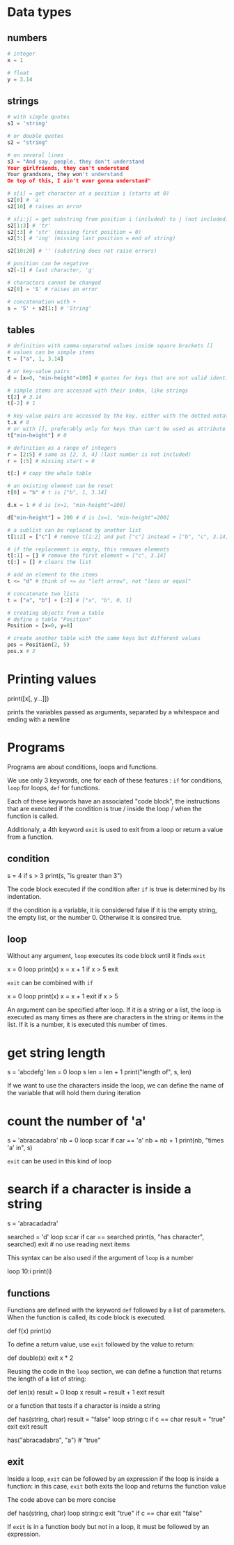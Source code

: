 # Data types

## numbers

```python
# integer
x = 1

# float
y = 3.14
```

## strings

```python
# with simple quotes
s1 = 'string'

# or double quotes
s2 = "string"

# on several lines
s3 = "And say, people, they don't understand
Your girlfriends, they can't understand
Your grandsons, they won't understand
On top of this, I ain't ever gonna understand"

# s[i] = get character at a position i (starts at 0)
s2[0] # 'a'
s2[10] # raises an error

# s[i:j] = get substring from position i (included) to j (not included)
s2[1:3] # 'tr'
s2[:3] # 'str' (missing first position = 0)
s2[3:] # 'ing' (missing last position = end of string)

s2[10:20] # '' (substring does not raise errors)

# position can be negative
s2[-1] # last character, 'g'

# characters cannot be changed
s2[0] = 'S' # raises an error

# concatenation with +
s = 'S' + s2[1:] # 'String'
```

## tables

```python
# definition with comma-separated values inside square brackets []
# values can be simple items
t = ["a", 1, 3.14]

# or key-value pairs
d = [x=0, "min-height"=100] # quotes for keys that are not valid identifiers

# simple items are accessed with their index, like strings
t[2] # 3.14
t[-2] # 1

# key-value pairs are accessed by the key, either with the dotted notation
t.x # 0
# or with [], preferably only for keys than can't be used as attribute
t["min-height"] # 0

# definition as a range of integers
r = [2:5] # same as [2, 3, 4] (last number is not included)
r = [:5] # missing start = 0

t[:] # copy the whole table

# an existing element can be reset
t[0] = "b" # t is ["b", 1, 3.14]

d.x = 1 # d is [x=1, "min-height"=100]

d["min-height"] = 200 # d is [x=1, "min-height"=200]

# a sublist can be replaced by another list
t[1:2] = ["c"] # remove t[1:2] and put ["c"] instead = ["b", "c", 3.14, x=0]

# if the replacement is empty, this removes elements
t[:1] = [] # remove the first element = ["c", 3.14]
t[:] = [] # clears the list

# add an element to the items
t <= "d" # think of <= as "left arrow", not "less or equal"

# concatenate two lists
t = ["a", "b"] + [:2] # ["a", "b", 0, 1]

# creating objects from a table
# define a table "Position"
Position = [x=0, y=0]

# create another table with the same keys but different values
pos = Position(2, 5)
pos.x # 2
```

Printing values
===============
print([x[, y...]])

prints the variables passed as arguments, separated by a whitespace and ending
with a newline

Programs
========
Programs are about conditions, loops and functions.

We use only 3 keywords, one for each of these features : `if` for conditions,
`loop` for loops, `def` for functions.

Each of these keywords have an associated "code block", the instructions that
are executed if the condition is true / inside the loop / when the function is
called.

Additionaly, a 4th keyword `exit` is used to exit from a loop or return a
value from a function.


condition
---------
s = 4
if s > 3
    print(s, "is greater than 3")

The code block executed if the condition after `if` is true is determined by
its indentation.

If the condition is a variable, it is considered false if it is the empty
string, the empty list, or the number 0. Otherwise it is consired true.

loop
----
Without any argument, `loop` executes its code block until it finds `exit`

x = 0
loop
    print(x)
    x = x + 1
    if x > 5
        exit

`exit` can be combined with `if`

x = 0
loop
    print(x)
    x = x + 1
    exit if x > 5

An argument can be specified after loop. If it is a string or a list, the loop
is executed as many times as there are characters in the string or items in
the list. If it is a number, it is executed this number of times.

# get string length
s = 'abcdefg'
len = 0
loop s
    len = len + 1
print("length of", s, len)

If we want to use the characters inside the loop, we can define the name of the
variable that will hold them during iteration

# count the number of 'a'
s = 'abracadabra'
nb = 0
loop s:car
    if car == 'a'
        nb = nb + 1
print(nb, "times 'a' in", s)

`exit` can be used in this kind of loop

# search if a character is inside a string
s = 'abracadadra'

searched = 'd'
loop s:car
    if car == searched
        print(s, "has character", searched)
        exit # no use reading next items

This syntax can be also used if the argument of `loop` is a number

loop 10:i
    print(i)


functions
---------
Functions are defined with the keyword `def` followed by a list of parameters.
When the function is called, its code block is executed.

def f(x)
    print(x)

To define a return value, use `exit` followed by the value to return:

def double(x)
    exit x * 2

Reusing the code in the `loop` section, we can define a function that returns
the length of a list of string:

def len(x)
    result = 0
    loop x
        result = result + 1
    exit result

or a function that tests if a character is inside a string

def has(string, char)
    result = "false"
    loop string:c
        if c == char
            result = "true"
            exit
    exit result

has("abracadabra", "a") # "true"

exit
----
Inside a loop, `exit` can be followed by an expression if the loop is inside a
function: in this case, `exit` both exits the loop and returns the function
value

The code above can be more concise

def has(string, char)
    loop string:c
        exit "true" if c == char
    exit "false"

If `exit` is in a function body but not in a loop, it must be followed by an
expression.